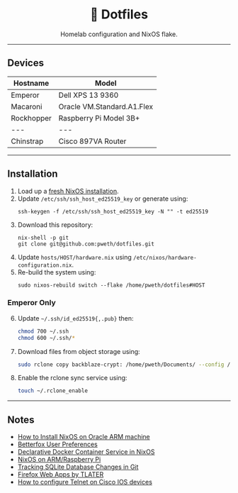<div align="center">
<h1>🐧 Dotfiles</h1>
Homelab configuration and NixOS flake.
</div>

---

## Devices

| Hostname | Model |
| --- | --- |
| Emperor | Dell XPS 13 9360 |
| Macaroni | Oracle VM.Standard.A1.Flex |
| Rockhopper | Raspberry Pi Model 3B+ |
| --- | --- |
| Chinstrap | Cisco 897VA Router |

---

## Installation

1. Load up a [fresh NixOS installation](https://nixos.wiki/wiki/NixOS_Installation_Guide).
2. Update `/etc/ssh/ssh_host_ed25519_key` or generate using:
    ```
    ssh-keygen -f /etc/ssh/ssh_host_ed25519_key -N "" -t ed25519
    ```
3. Download this repository:
    ```
    nix-shell -p git
    git clone git@github.com:pweth/dotfiles.git
    ```
4. Update `hosts/HOST/hardware.nix` using `/etc/nixos/hardware-configuration.nix`.
5. Re-build the system using:
    ```
    sudo nixos-rebuild switch --flake /home/pweth/dotfiles#HOST
    ```

### Emperor Only

6. Update `~/.ssh/id_ed25519{,.pub}` then:
    ```bash
    chmod 700 ~/.ssh
    chmod 600 ~/.ssh/*
    ```
7. Download files from object storage using:
    ```bash
    sudo rclone copy backblaze-crypt: /home/pweth/Documents/ --config /run/agenix/rclone
    ```
8. Enable the rclone sync service using: 
    ```bash
    touch ~/.rclone_enable
    ```

---

## Notes

- [How to Install NixOS on Oracle ARM machine](https://blog.digitalimmigrants.org/deploy-nixos-on-oracle-arm-machines/)
- [Betterfox User Preferences](https://github.com/yokoffing/Betterfox)
- [Declarative Docker Container Service in NixOS](https://www.breakds.org/post/declarative-docker-in-nixos/)
- [NixOS on ARM/Raspberry Pi](https://nixos.wiki/wiki/NixOS_on_ARM/Raspberry_Pi)
- [Tracking SQLite Database Changes in Git](https://garrit.xyz/posts/2023-11-01-tracking-sqlite-database-changes-in-git)
- [Firefox Web Apps by TLATER](https://github.com/TLATER/dotfiles/blob/master/home-modules/firefox-webapp.nix)
- [How to configure Telnet on Cisco IOS devices](https://www.letsconfig.com/how-to-configure-telnet-on-cisco-ios-devices/)
